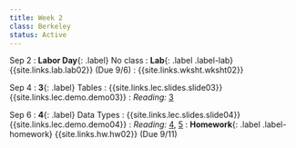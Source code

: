 ```yaml
---
title: Week 2
class: Berkeley
status: Active
---
```


Sep 2
: **Labor Day**{: .label} No class
: **Lab**{: .label .label-lab} {{site.links.lab.lab02}} (Due 9/6)
    : {{site.links.wksht.wksht02}}

Sep 4
: **3**{: .label} Tables
    : {{site.links.lec.slides.slide03}} {{site.links.lec.demo.demo03}}
: _Reading:_ [3](https://inferentialthinking.com/chapters/03/programming-in-python.html)

Sep 6
: **4**{: .label} Data Types
    : {{site.links.lec.slides.slide04}} {{site.links.lec.demo.demo04}}
: _Reading:_ [4](https://inferentialthinking.com/chapters/04/Data_Types.html), [5](https://inferentialthinking.com/chapters/05/Sequences.html)
: **Homework**{: .label .label-homework} {{site.links.hw.hw02}} (Due 9/11)